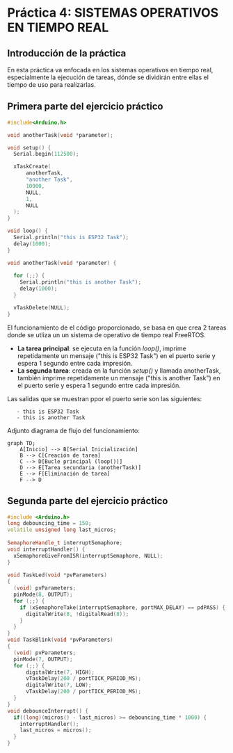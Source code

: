 # Práctica 4: SISTEMAS OPERATIVOS EN TIEMPO REAL
## Introducción de la práctica
En esta práctica va enfocada en los sistemas operativos en tiempo real, especialmente la ejecución de tareas, dónde se dividirán entre ellas el tiempo de uso para realizarlas.

## Primera parte del ejercicio práctico
```c++
#include<Arduino.h>

void anotherTask(void *parameter);

void setup() {
  Serial.begin(112500);

  xTaskCreate(
      anotherTask,     
      "another Task",  
      10000,           
      NULL,             
      1,               
      NULL              
  );
}

void loop() {
  Serial.println("this is ESP32 Task");
  delay(1000);
}

void anotherTask(void *parameter) {
  
  for (;;) {
    Serial.println("this is another Task");
    delay(1000);
  }

  vTaskDelete(NULL);
}
```
El funcionamiento de el código proporcionado, se basa en que crea 2 tareas donde se utliza un un sistema de operativo de tiempo real FreeRTOS.

- **La tarea principal**: se ejecuta en la función *loop()*, imprime repetidamente un mensaje ("this is ESP32 Task") en el puerto serie y espera 1 segundo entre cada impresión.
- **La segunda tarea**: creada en la función *setup()* y llamada anotherTask, también imprime repetidamente un mensaje ("this is another Task") en el puerto serie y espera 1 segundo entre cada impresión.

Las salidas que se muestran ppor el puerto serie son las siguientes:
```
   - this is ESP32 Task
   - this is another Task
```
Adjunto diagrama de flujo del funcionamiento:
```mermaid
graph TD;
    A[Inicio] --> B[Serial Inicialización]
    B --> C[Creación de tarea]
    C --> D[Bucle principal (loop())]
    D --> E[Tarea secundaria (anotherTask)]
    E --> F[Eliminación de tarea]
    F --> D
```
## Segunda parte del ejercicio práctico
```c++
#include <Arduino.h>
long debouncing_time = 150; 
volatile unsigned long last_micros;
 
SemaphoreHandle_t interruptSemaphore;
void interruptHandler() {
  xSemaphoreGiveFromISR(interruptSemaphore, NULL);
}
 
void TaskLed(void *pvParameters)
{
  (void) pvParameters;
  pinMode(8, OUTPUT);
  for (;;) {
    if (xSemaphoreTake(interruptSemaphore, portMAX_DELAY) == pdPASS) {
      digitalWrite(8, !digitalRead(8));
    }
  }
}
void TaskBlink(void *pvParameters)
{
  (void) pvParameters;
  pinMode(7, OUTPUT);
  for (;;) {
      digitalWrite(7, HIGH);
      vTaskDelay(200 / portTICK_PERIOD_MS);
      digitalWrite(7, LOW);
      vTaskDelay(200 / portTICK_PERIOD_MS);
  }
}
void debounceInterrupt() {
  if((long)(micros() - last_micros) >= debouncing_time * 1000) {
    interruptHandler();
    last_micros = micros();
  }
}
```

